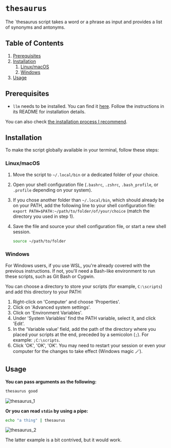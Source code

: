 # `thesaurus`

The `thesaurus script takes a word or a phrase as input and provides a list of synonyms and antonyms.

<!-- TOC -->
## Table of Contents

1. [Prerequisites](#prerequisites)
1. [Installation](#installation)
    1. [Linux/macOS](#linuxmacos)
    1. [Windows](#windows)
1. [Usage](#usage)
<!-- /TOC -->

## Prerequisites

* `llm` needs to be installed. You can find it [here](https://github.com/simonw/llm). Follow the instructions in its README for installation details.

You can also check [the installation process I recommend](https://github.com/sderev/llm-toolbox#install-llm-with-pipx).

## Installation

To make the script globally available in your terminal, follow these steps:

### Linux/macOS

1. Move the script to `~/.local/bin` or a dedicated folder of your choice.
1. Open your shell configuration file (`.bashrc`, `.zshrc`, `.bash_profile`, or `.profile` depending on your system).
1. If you chose another folder than `~/.local/bin`, which should already be on your PATH, add the following line to your shell configuration file: `export PATH=$PATH:~/path/to/folder/of/your/choice` (match the directory you used in step 1).
1. Save the file and source your shell configuration file, or start a new shell session.

    ```bash
    source ~/path/to/folder
    ```

### Windows

For Windows users, if you use WSL, you're already covered with the previous instructions. If not, you'll need a Bash-like environment to run these scripts, such as Git Bash or Cygwin. 

You can choose a directory to store your scripts (for example, `C:\scripts`) and add this directory to your PATH:

1. Right-click on 'Computer' and choose 'Properties'.
1. Click on 'Advanced system settings'.
1. Click on 'Environment Variables'.
1. Under 'System Variables' find the PATH variable, select it, and click 'Edit'.
1. In the 'Variable value' field, add the path of the directory where you placed your scripts at the end, preceded by a semicolon (`;`). For example: `;C:\scripts`.
1. Click 'OK', 'OK', 'OK'. You may need to restart your session or even your computer for the changes to take effect (Windows magic 🪄).

## Usage

**You can pass arguments as the following:**

```bash
thesaurus good
```

![thesaurus_1](https://github.com/sderev/llm-toolbox/assets/24412384/531b88a4-7382-4ab9-8ffc-b42a675f4012)

**Or you can read `stdin` by using a pipe:**

```bash
echo "a thing" | thesaurus
```

![thesaurus_2](https://github.com/sderev/llm-toolbox/assets/24412384/ac19635a-85db-4409-b7b1-6116d5f09148)

The latter example is a bit contrived, but it would work.
